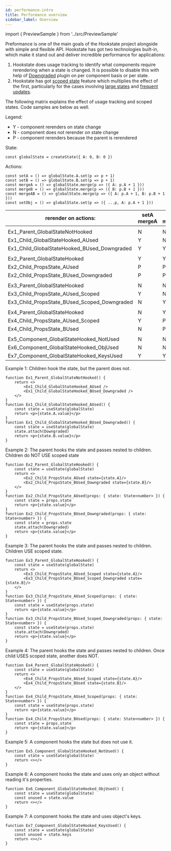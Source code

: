 ```yaml
---
id: performance-intro
title: Performance overview
sidebar_label: Overview
---
```


import { PreviewSample } from '../src/PreviewSample'

Preformance is one of the main goals of the Hookstate project alongside with simple and flexible API. Hookstate has got two technologies built-in, which make it stand out and deliver incredible performance for applications:

1. Hookstate does usage tracking to identify what components require rerendering when a state is changed. It is possible to disable this with help of [Downgraded](./performance-managed-rendering) plugin on per component basis or per state.
2. Hookstate has got [scoped state](./scoped-state) feature which multiplies the effect of the first, particularly for the cases involving [large states](./performance-large-state) and [frequent updates](./performance-frequent-updates).

The following matrix explains the effect of usage tracking and scoped states. Code samples are below as well.

Legend:
* Y - component rerenders on state change
* N - component does not rerender on state change
* P - component rerenders because the parent is rerendered

State:
```tsx
const globalState = createState({ A: 0, B: 0 })
```

Actions:
```tsx
const setA = () => globalState.A.set(p => p + 1)
const setB = () => globalState.B.set(p => p + 1)
const mergeA = () => globalState.merge(p => ({ A: p.A + 1 }))
const mergeB = () => globalState.merge(p => ({ B: p.B + 1 }))
const mergeAB = () => globalState.merge(p => ({ A: p.A + 1, B: p.B + 1 }))
const setObj = () => globalState.set(p => ({ ...p, A: p.A + 1 }))
```

rerender on actions: | setA<br />mergeA | setB<br/>mergeB | mergeAB | setObj
-|-|-|-|-
||||
Ex1_Parent_GlobalStateNotHooked | N | N | N | N
Ex1_Child_GlobalStateHooked_AUsed | Y | N | Y | Y
Ex1_Child_GlobalStateHooked_BUsed_Downgraded | Y | Y | Y | Y
|||
Ex2_Parent_GlobalStateHooked | Y | Y | Y | Y
Ex2_Child_PropsState_AUsed | P | P | P | P
Ex2_Child_PropsState_BUsed_Downgraded | P | P | P | P
|||
Ex3_Parent_GlobalStateHooked | N | N | N | Y
Ex3_Child_PropsState_AUsed_Scoped | Y | N | Y | P
Ex3_Child_PropsState_BUsed_Scoped_Downgraded | N | Y | Y | P
|||
Ex4_Parent_GlobalStateHooked | N | Y | Y | Y
Ex4_Child_PropsState_AUsed_Scoped | Y | P | P | P
Ex4_Child_PropsState_BUsed | N | P | P | P
|||
Ex5_Component_GlobalStateHooked_NotUsed | N | N | N | N
Ex6_Component_GlobalStateHooked_ObjUsed | N | N | N | Y
Ex7_Component_GlobalStateHooked_KeysUsed | Y | Y | Y | Y

Example 1:
Children hook the state, but the parent does not.
```tsx
function Ex1_Parent_GlobalStateNotHooked() {
    return <>
        <Ex1_Child_GlobalStateHooked_AUsed />
        <Ex1_Child_GlobalStateHooked_BUsed_Downgraded />
    </>
}
function Ex1_Child_GlobalStateHooked_AUsed() {
    const state = useState(globalState)
    return <p>{state.A.value}</p>
}
function Ex1_Child_GlobalStateHooked_BUsed_Downgraded() {
    const state = useState(globalState)
    state.attach(Downgraded)
    return <p>{state.B.value}</p>
}
```

Example 2:
The parent hooks the state and passes nested to children.
Children do NOT USE scoped state
```tsx
function Ex2_Parent_GlobalStateHooked() {
    const state = useState(globalState)
    return <>
        <Ex2_Child_PropsState_AUsed state={state.A}/>
        <Ex2_Child_PropsState_BUsed_Downgraded state={state.B}/>
    </>
}
function Ex2_Child_PropsState_AUsed(props: { state: State<number> }) {
    const state = props.state
    return <p>{state.value}</p>
}
function Ex2_Child_PropsState_BUsed_Downgraded(props: { state: State<number> }) {
    const state = props.state
    state.attach(Downgraded)
    return <p>{state.value}</p>
}
```

Example 3:
The parent hooks the state and passes nested to children.
Children USE scoped state.
```tsx
function Ex3_Parent_GlobalStateHooked() {
    const state = useState(globalState)
    return <>
        <Ex3_Child_PropsState_AUsed_Scoped state={state.A}/>
        <Ex3_Child_PropsState_BUsed_Scoped_Downgraded state={state.B}/>
    </>
}
function Ex3_Child_PropsState_AUsed_Scoped(props: { state: State<number> }) {
    const state = useState(props.state)
    return <p>{state.value}</p>
}
function Ex3_Child_PropsState_BUsed_Scoped_Downgraded(props: { state: State<number> }) {
    const state = useState(props.state)
    state.attach(Downgraded)
    return <p>{state.value}</p>
}
```

Example 4:
The parent hooks the state and passes nested to children.
Once child USES scoped state, another does NOT.
```tsx
function Ex4_Parent_GlobalStateHooked() {
    const state = useState(globalState)
    return <>
        <Ex4_Child_PropsState_AUsed_Scoped state={state.A}/>
        <Ex4_Child_PropsState_BUsed state={state.B}/>
    </>
}
function Ex4_Child_PropsState_AUsed_Scoped(props: { state: State<number> }) {
    const state = useState(props.state)
    return <p>{state.value}</p>
}
function Ex4_Child_PropsState_BUsed(props: { state: State<number> }) {
    const state = props.state
    return <p>{state.value}</p>
}
```

Example 5:
A component hooks the state but does not use it.
```tsx
function Ex5_Component_GlobalStateHooked_NotUsed() {
    const state = useState(globalState)
    return <></>
}
```

Example 6:
A component hooks the state and uses only an object without reading it's properties.
```tsx
function Ex6_Component_GlobalStateHooked_ObjUsed() {
    const state = useState(globalState)
    const unused = state.value
    return <></>
}
```

Example 7:
A component hooks the state and uses object's keys.
```tsx
function Ex7_Component_GlobalStateHooked_KeysUsed() {
    const state = useState(globalState)
    const unused = state.keys
    return <></>
}
```
